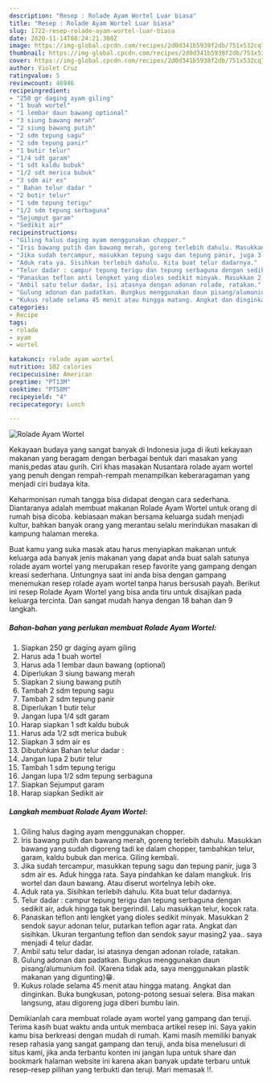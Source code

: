 ```yaml
---
description: "Resep : Rolade Ayam Wortel Luar biasa"
title: "Resep : Rolade Ayam Wortel Luar biasa"
slug: 1722-resep-rolade-ayam-wortel-luar-biasa
date: 2020-11-14T08:24:21.380Z
image: https://img-global.cpcdn.com/recipes/2d0d341b5938f2db/751x532cq70/rolade-ayam-wortel-foto-resep-utama.jpg
thumbnail: https://img-global.cpcdn.com/recipes/2d0d341b5938f2db/751x532cq70/rolade-ayam-wortel-foto-resep-utama.jpg
cover: https://img-global.cpcdn.com/recipes/2d0d341b5938f2db/751x532cq70/rolade-ayam-wortel-foto-resep-utama.jpg
author: Violet Cruz
ratingvalue: 5
reviewcount: 46946
recipeingredient:
- "250 gr daging ayam giling"
- "1 buah wortel"
- "1 lembar daun bawang optional"
- "3 siung bawang merah"
- "2 siung bawang putih"
- "2 sdm tepung sagu"
- "2 sdm tepung panir"
- "1 butir telur"
- "1/4 sdt garam"
- "1 sdt kaldu bubuk"
- "1/2 sdt merica bubuk"
- "3 sdm air es"
- " Bahan telur dadar "
- "2 butir telur"
- "1 sdm tepung terigu"
- "1/2 sdm tepung serbaguna"
- "Sejumput garam"
- "Sedikit air"
recipeinstructions:
- "Giling halus daging ayam menggunakan chopper."
- "Iris bawang putih dan bawang merah, goreng terlebih dahulu. Masukkan bawang yang sudah digoreng tadi ke dalam chopper, tambahkan telur, garam, kaldu bubuk dan merica. Giling kembali."
- "Jika sudah tercampur, masukkan tepung sagu dan tepung panir, juga 3 sdm air es. Aduk hingga rata. Saya pindahkan ke dalam mangkuk. Iris wortel dan daun bawang. Atau diserut wortelnya lebih oke."
- "Aduk rata ya. Sisihkan terlebih dahulu. Kita buat telur dadarnya."
- "Telur dadar : campur tepung terigu dan tepung serbaguna dengan sedikit air, aduk hingga tak bergerindil. Lalu masukkan telur, kocok rata."
- "Panaskan teflon anti lengket yang dioles sedikit minyak. Masukkan 2 sendok sayur adonan telur, putarkan teflon agar rata. Angkat dan sisihkan. Ukuran tergantung teflon dan sendok sayur masing2 yaa.. saya menjadi 4 telur dadar."
- "Ambil satu telur dadar, isi atasnya dengan adonan rolade, ratakan."
- "Gulung adonan dan padatkan. Bungkus menggunakan daun pisang/alumunium foil. (Karena tidak ada, saya menggunakan plastik makanan yang digunting)😁."
- "Kukus rolade selama 45 menit atau hingga matang. Angkat dan dinginkan. Buka bungkusan, potong-potong sesuai selera. Bisa makan langsung, atau digoreng juga diberi bumbu lain."
categories:
- Recipe
tags:
- rolade
- ayam
- wortel

katakunci: rolade ayam wortel 
nutrition: 102 calories
recipecuisine: American
preptime: "PT13M"
cooktime: "PT58M"
recipeyield: "4"
recipecategory: Lunch

---
```



![Rolade Ayam Wortel](https://img-global.cpcdn.com/recipes/2d0d341b5938f2db/751x532cq70/rolade-ayam-wortel-foto-resep-utama.jpg)

Kekayaan budaya yang sangat banyak di Indonesia juga di ikuti kekayaan makanan yang beragam dengan berbagai bentuk dari masakan yang manis,pedas atau gurih. Ciri khas masakan Nusantara rolade ayam wortel yang penuh dengan rempah-rempah menampilkan keberaragaman yang menjadi ciri budaya kita.


Keharmonisan rumah tangga bisa didapat dengan cara sederhana. Diantaranya adalah membuat makanan Rolade Ayam Wortel untuk orang di rumah bisa dicoba. kebiasaan makan bersama keluarga sudah menjadi kultur, bahkan banyak orang yang merantau selalu merindukan masakan di kampung halaman mereka.



Buat kamu yang suka masak atau harus menyiapkan makanan untuk keluarga ada banyak jenis makanan yang dapat anda buat salah satunya rolade ayam wortel yang merupakan resep favorite yang gampang dengan kreasi sederhana. Untungnya saat ini anda bisa dengan gampang menemukan resep rolade ayam wortel tanpa harus bersusah payah.
Berikut ini resep Rolade Ayam Wortel yang bisa anda tiru untuk disajikan pada keluarga tercinta. Dan sangat mudah hanya dengan 18 bahan dan 9 langkah.


<!--inarticleads1-->

##### Bahan-bahan yang perlukan membuat Rolade Ayam Wortel:

1. Siapkan 250 gr daging ayam giling
1. Harus ada 1 buah wortel
1. Harus ada 1 lembar daun bawang (optional)
1. Diperlukan 3 siung bawang merah
1. Siapkan 2 siung bawang putih
1. Tambah 2 sdm tepung sagu
1. Tambah 2 sdm tepung panir
1. Diperlukan 1 butir telur
1. Jangan lupa 1/4 sdt garam
1. Harap siapkan 1 sdt kaldu bubuk
1. Harus ada 1/2 sdt merica bubuk
1. Siapkan 3 sdm air es
1. Dibutuhkan  Bahan telur dadar :
1. Jangan lupa 2 butir telur
1. Tambah 1 sdm tepung terigu
1. Jangan lupa 1/2 sdm tepung serbaguna
1. Siapkan Sejumput garam
1. Harap siapkan Sedikit air




<!--inarticleads2-->

##### Langkah membuat  Rolade Ayam Wortel:

1. Giling halus daging ayam menggunakan chopper.
1. Iris bawang putih dan bawang merah, goreng terlebih dahulu. Masukkan bawang yang sudah digoreng tadi ke dalam chopper, tambahkan telur, garam, kaldu bubuk dan merica. Giling kembali.
1. Jika sudah tercampur, masukkan tepung sagu dan tepung panir, juga 3 sdm air es. Aduk hingga rata. Saya pindahkan ke dalam mangkuk. Iris wortel dan daun bawang. Atau diserut wortelnya lebih oke.
1. Aduk rata ya. Sisihkan terlebih dahulu. Kita buat telur dadarnya.
1. Telur dadar : campur tepung terigu dan tepung serbaguna dengan sedikit air, aduk hingga tak bergerindil. Lalu masukkan telur, kocok rata.
1. Panaskan teflon anti lengket yang dioles sedikit minyak. Masukkan 2 sendok sayur adonan telur, putarkan teflon agar rata. Angkat dan sisihkan. Ukuran tergantung teflon dan sendok sayur masing2 yaa.. saya menjadi 4 telur dadar.
1. Ambil satu telur dadar, isi atasnya dengan adonan rolade, ratakan.
1. Gulung adonan dan padatkan. Bungkus menggunakan daun pisang/alumunium foil. (Karena tidak ada, saya menggunakan plastik makanan yang digunting)😁.
1. Kukus rolade selama 45 menit atau hingga matang. Angkat dan dinginkan. Buka bungkusan, potong-potong sesuai selera. Bisa makan langsung, atau digoreng juga diberi bumbu lain.




Demikianlah cara membuat rolade ayam wortel yang gampang dan teruji. Terima kasih buat waktu anda untuk membaca artikel resep ini. Saya yakin kamu bisa berkreasi dengan mudah di rumah. Kami masih memiliki banyak resep rahasia yang sangat gampang dan teruji, anda bisa menelusuri di situs kami, jika anda terbantu konten ini jangan lupa untuk share dan bookmark halaman website ini karena akan banyak update terbaru untuk resep-resep pilihan yang terbukti dan teruji. Mari memasak !!. 

